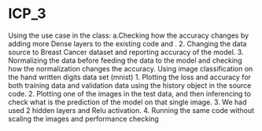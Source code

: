 # ICP_3
Using the use case in the class: 
a.Checking how the accuracy changes by adding more Dense layers to the existing code and . 2. Changing the data source to Breast Cancer dataset and reporting accuracy of the model. 3. Normalizing the data before feeding the data to the model and checking how the normalization changes the accuracy.
Using image classification on the hand written digits data set (mnist) 1. Plotting the loss and accuracy for both training data and validation data using the history object in the source code. 2. Plotting one of the images in the test data, and then inferencing to check what is the prediction of the model on that single image. 3. We had used 2 hidden layers and Relu activation.  4. Running the same code without scaling the images and performance checking
